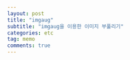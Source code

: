 ```yaml
---
layout: post
title: "imgaug"
subtitle: "imgaug을 이용한 이미지 부풀리기"
categories: etc
tag: memo
comments: true
---
```


